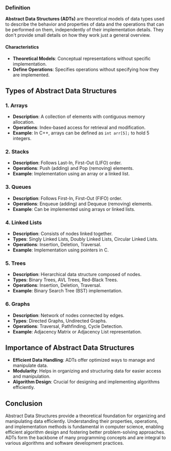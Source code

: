 

### Definition

**Abstract Data Structures (ADTs)** are theoretical models of data types used to describe the behavior and properties of data and the operations that can be performed on them, independently of their implementation details. They don't provide small details on how they work just a general overview. 

#### Characteristics

- **Theoretical Models**: Conceptual representations without specific implementation.
- **Define Operations**: Specifies operations without specifying how they are implemented.

## Types of Abstract Data Structures

### 1. Arrays

- **Description**: A collection of elements with contiguous memory allocation.
- **Operations**: Index-based access for retrieval and modification.
- **Example**: In C++, arrays can be defined as `int arr[5];` to hold 5 integers.

### 2. Stacks

- **Description**: Follows Last-In, First-Out (LIFO) order.
- **Operations**: Push (adding) and Pop (removing) elements.
- **Example**: Implementation using an array or a linked list.

### 3. Queues

- **Description**: Follows First-In, First-Out (FIFO) order.
- **Operations**: Enqueue (adding) and Dequeue (removing) elements.
- **Example**: Can be implemented using arrays or linked lists.

### 4. Linked Lists

- **Description**: Consists of nodes linked together.
- **Types**: Singly Linked Lists, Doubly Linked Lists, Circular Linked Lists.
- **Operations**: Insertion, Deletion, Traversal.
- **Example**: Implementation using pointers in C.

### 5. Trees

- **Description**: Hierarchical data structure composed of nodes.
- **Types**: Binary Trees, AVL Trees, Red-Black Trees.
- **Operations**: Insertion, Deletion, Traversal.
- **Example**: Binary Search Tree (BST) implementation.

### 6. Graphs

- **Description**: Network of nodes connected by edges.
- **Types**: Directed Graphs, Undirected Graphs.
- **Operations**: Traversal, Pathfinding, Cycle Detection.
- **Example**: Adjacency Matrix or Adjacency List representation.

## Importance of Abstract Data Structures

- **Efficient Data Handling**: ADTs offer optimized ways to manage and manipulate data.
- **Modularity**: Helps in organizing and structuring data for easier access and manipulation.
- **Algorithm Design**: Crucial for designing and implementing algorithms efficiently.

## Conclusion

Abstract Data Structures provide a theoretical foundation for organizing and manipulating data efficiently. Understanding their properties, operations, and implementation methods is fundamental in computer science, enabling efficient algorithm design and fostering better problem-solving approaches. ADTs form the backbone of many programming concepts and are integral to various algorithms and software development practices.